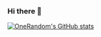 ### Hi there 👋

<!--
**Anantu05/Anantu05** is a ✨ _special_ ✨ repository because its `README.md` (this file) appears on your GitHub profile.

Here are some ideas to get you started:

- 🔭 I’m currently working on ...
- 🌱 I’m currently learning ...
- 👯 I’m looking to collaborate on ...
- 🤔 I’m looking for help with ...
- 💬 Ask me about ...
- 📫 How to reach me: ...
- 😄 Pronouns: ...
- ⚡ Fun fact: ...
-->
[![OneRandom's GitHub stats](https://github-readme-stats.vercel.app/api?username=Anantu05)](https://github.com/anuraghazra/Anantu05)
